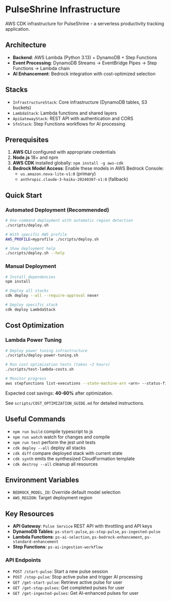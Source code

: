 # PulseShrine Infrastructure

AWS CDK infrastructure for PulseShrine - a serverless productivity tracking application.

## Architecture

- **Backend**: AWS Lambda (Python 3.13) + DynamoDB + Step Functions
- **Event Processing**: DynamoDB Streams → EventBridge Pipes → Step Functions → Lambda chain
- **AI Enhancement**: Bedrock integration with cost-optimized selection

## Stacks

- `InfrastructureStack`: Core infrastructure (DynamoDB tables, S3 buckets)
- `LambdaStack`: Lambda functions and shared layers
- `ApiGatewayStack`: REST API with authentication and CORS
- `SfnStack`: Step Functions workflows for AI processing

## Prerequisites

1. **AWS CLI** configured with appropriate credentials
2. **Node.js** 18+ and npm
3. **AWS CDK** installed globally: `npm install -g aws-cdk`
4. **Bedrock Model Access**: Enable these models in AWS Bedrock Console:
   - `us.amazon.nova-lite-v1:0` (primary)
   - `anthropic.claude-3-haiku-20240307-v1:0` (fallback)

## Quick Start

### Automated Deployment (Recommended)

```bash
# One-command deployment with automatic region detection
./scripts/deploy.sh

# With specific AWS profile
AWS_PROFILE=myprofile ./scripts/deploy.sh

# Show deployment help
./scripts/deploy.sh --help
```

### Manual Deployment

```bash
# Install dependencies
npm install

# Deploy all stacks
cdk deploy --all --require-approval never

# Deploy specific stack
cdk deploy LambdaStack
```

## Cost Optimization

### Lambda Power Tuning

```bash
# Deploy power tuning infrastructure
./scripts/deploy-power-tuning.sh

# Run cost optimization tests (takes ~2 hours)
./scripts/test-lambda-costs.sh

# Monitor progress
aws stepfunctions list-executions --state-machine-arn <arn> --status-filter RUNNING
```

Expected cost savings: **40-60%** after optimization.

See `scripts/COST_OPTIMIZATION_GUIDE.md` for detailed instructions.

## Useful Commands

* `npm run build`   compile typescript to js
* `npm run watch`   watch for changes and compile
* `npm run test`    perform the jest unit tests
* `cdk deploy --all`  deploy all stacks
* `cdk diff`    compare deployed stack with current state
* `cdk synth`   emits the synthesized CloudFormation template
* `cdk destroy --all`  cleanup all resources

## Environment Variables

- `BEDROCK_MODEL_ID`: Override default model selection
- `AWS_REGION`: Target deployment region

## Key Resources

- **API Gateway**: `Pulse Service` REST API with throttling and API keys
- **DynamoDB Tables**: `ps-start-pulse`, `ps-stop-pulse`, `ps-ingested-pulse`
- **Lambda Functions**: `ps-ai-selection`, `ps-bedrock-enhancement`, `ps-standard-enhancement`
- **Step Functions**: `ps-ai-ingestion-workflow`

### API Endpoints

- `POST /start-pulse`: Start a new pulse session
- `POST /stop-pulse`: Stop active pulse and trigger AI processing
- `GET /get-start-pulse`: Retrieve active pulse for user
- `GET /get-stop-pulses`: Get completed pulses for user
- `GET /get-ingested-pulses`: Get AI-enhanced pulses for user
